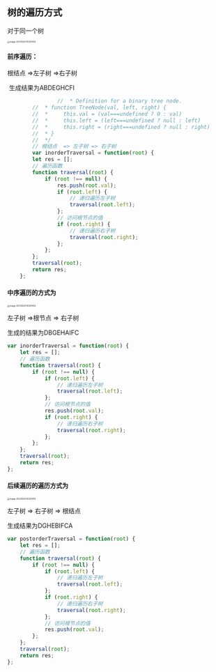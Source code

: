 ## 树的遍历方式

对于同一个树 

<img src="/Users/fintopia/Library/Application Support/typora-user-images/image-20210520110307455.png" alt="image-20210520110307455" style="zoom:33%;" />

#### 前序遍历： 

根结点 =>左子树 =>右子树

​	生成结果为ABDEGHCFI

```js
				//  * Definition for a binary tree node.
        //  * function TreeNode(val, left, right) {
        //  *     this.val = (val===undefined ? 0 : val)
        //  *     this.left = (left===undefined ? null : left)
        //  *     this.right = (right===undefined ? null : right)
        //  * }
        //  */
        // 根结点  => 左子树 => 右子树 
        var inorderTraversal = function(root) {
        let res = [];
        // 遍历函数
        function traversal(root) {
            if (root !== null) {
                res.push(root.val);
                if (root.left) {
                    // 递归遍历左子树
                    traversal(root.left);
                };
                // 访问根节点的值
                if (root.right) {
                    // 递归遍历右子树
                    traversal(root.right);
                };
            };
        };
        traversal(root);
        return res;
    };
```

#### 中序遍历的方式为 

<img src="/Users/fintopia/Library/Application Support/typora-user-images/image-20210520110307455.png" alt="image-20210520110307455" style="zoom:33%;" />

左子树 =>根节点 => 右子树

生成的结果为DBGEHAIFC

```js
var inorderTraversal = function(root) {
    let res = [];
    // 遍历函数
    function traversal(root) {
        if (root !== null) {
            if (root.left) {
                // 递归遍历左子树
                traversal(root.left);
            };
            // 访问根节点的值
            res.push(root.val);
            if (root.right) {
                // 递归遍历右子树
                traversal(root.right);
            };
        };
    };
    traversal(root);
    return res;
};
```



#### 后续遍历的遍历方式为 

<img src="/Users/fintopia/Library/Application Support/typora-user-images/image-20210520110307455.png" alt="image-20210520110307455" style="zoom:33%;" />

左子树 => 右子树 => 根结点

生成结果为DGHEBIFCA

```js
var postorderTraversal = function(root) {
    let res = [];
    // 遍历函数
    function traversal(root) {
        if (root !== null) {
            if (root.left) {
                // 递归遍历左子树
                traversal(root.left);
            };
            if (root.right) {
                // 递归遍历右子树
                traversal(root.right);
            };
            // 访问根节点的值
            res.push(root.val);
        };
    };
    traversal(root);
    return res;
};
```

